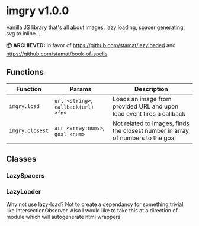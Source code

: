 # imgry v1.0.0
Vanilla JS library that's all about images: lazy loading, spacer generating, svg to inline...

**📦 ARCHIEVED:** in favor of https://github.com/stamat/lazyloaded and https://github.com/stamat/book-of-spells

## Functions
Function | Params | Description
-------- | ------ | -----------
`imgry.load` |  `url <string>`, `callback(url) <fn>` | Loads an image from provided URL and upon load event fires a callback
 `imgry.closest` |  `arr <array:nums>`, `goal <num>` | Not related to images, finds the closest number in array of numbers to the goal

## Classes
### LazySpacers
### LazyLoader
Why not use lazy-load? Not to create a dependancy for something trivial like IntersectionObserver. Also I would like to take this at a direction of module which will autogenerate html wrappers

